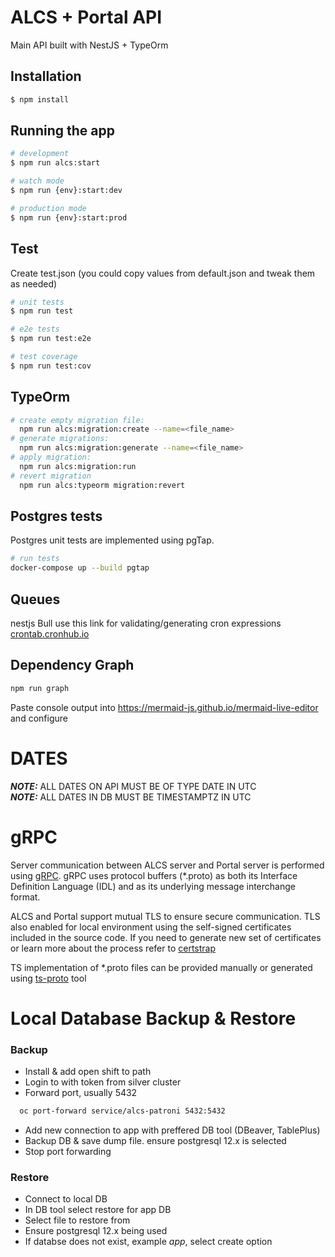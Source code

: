 # ALCS + Portal API

Main API built with NestJS + TypeOrm

## Installation

```bash
$ npm install
```

## Running the app 

```bash
# development
$ npm run alcs:start

# watch mode
$ npm run {env}:start:dev

# production mode
$ npm run {env}:start:prod
```

## Test
Create test.json (you could copy values from default.json and tweak them as needed)

```bash
# unit tests
$ npm run test

# e2e tests
$ npm run test:e2e

# test coverage
$ npm run test:cov
```

## TypeOrm

```bash
# create empty migration file:
  npm run alcs:migration:create --name=<file_name>
# generate migrations:
  npm run alcs:migration:generate --name=<file_name>
# apply migration:
  npm run alcs:migration:run
# revert migration
  npm run alcs:typeorm migration:revert
```

## Postgres tests

Postgres unit tests are implemented using pgTap.

```bash
# run tests
docker-compose up --build pgtap
```

## Queues

nestjs Bull
use this link for validating/generating cron expressions [crontab.cronhub.io](https://crontab.cronhub.io/)

## Dependency Graph

```bash
npm run graph
```

Paste console output into https://mermaid-js.github.io/mermaid-live-editor and configure

# DATES

**_NOTE:_** ALL DATES ON API MUST BE OF TYPE DATE IN UTC  
**_NOTE:_** ALL DATES IN DB MUST BE TIMESTAMPTZ IN UTC

# gRPC

Server communication between ALCS server and Portal server is performed using [gRPC](https://grpc.io/). gRPC uses protocol buffers (\*.proto) as both its Interface Definition Language (IDL) and as its underlying message interchange format.

ALCS and Portal support mutual TLS to ensure secure communication. TLS also enabled for local environment using the self-signed certificates included in the source code. If you need to generate new set of certificates or learn more about the process refer to [certstrap](https://github.com/square/certstrap)

TS implementation of \*.proto files can be provided manually or generated using [ts-proto](https://github.com/stephenh/ts-proto/blob/main/NESTJS.markdown) tool

# Local Database Backup & Restore

### Backup
- Install & add open shift to path
- Login to with token from silver cluster
- Forward port, usually 5432
```bash
  oc port-forward service/alcs-patroni 5432:5432
  ```
- Add new connection to app with preffered DB tool (DBeaver, TablePlus)
- Backup DB & save dump file. ensure postgresql 12.x is selected
- Stop port forwarding

### Restore
- Connect to local DB 
- In DB tool select restore for app DB
- Select file to restore from
- Ensure postgresql 12.x being used
- If databse does not exist, example *app*, select create option